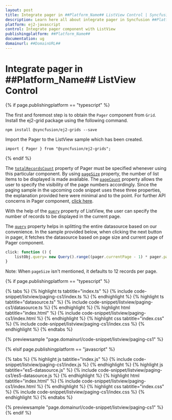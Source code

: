 ```yaml
---
layout: post
title: Integrate pager in ##Platform_Name## ListView Control | Syncfusion
description: Learn here all about integrate pager in Syncfusion ##Platform_Name## ListView control, it's elements and more.
platform: ej2-javascript
control: Integrate pager component with ListView 
publishingplatform: ##Platform_Name##
documentation: ug
domainurl: ##DomainURL##
---
```


# Integrate pager in ##Platform_Name## ListView Control

{% if page.publishingplatform == "typescript" %}

The first and foremost step is to obtain the `Pager` component from `Grid`. Install the ej2-grid package using the following command.

```
npm install @syncfusion/ej2-grids --save
```

Import the Pager to the ListView sample which has been created.

```
import { Pager } from "@syncfusion/ej2-grids";
```

{% endif %}

The [`totalRecordsCount`](https://ej2.syncfusion.com/documentation/api/pager/#totalrecordscount) property of Pager must be specified whenever using this particular component. By using [`pageSize`](https://ej2.syncfusion.com/documentation/api/pager/#pagesize) property, the number of list items to be displayed is made available. The [`pageCount`](https://ej2.syncfusion.com/documentation/api/pager/#pagecount) property allows the user to specify the visibility of the page numbers accordingly. Since the paging sample in the upcoming code snippet uses these three properties, the explanation provided here were minimal and to the point. For further API concerns in Pager component, [click here](https://ej2.syncfusion.com/documentation/api/pager/).

With the help of the [`query`](../../api/list-view/#query) property of ListView, the user can specify the number of records to be displayed in the current page.

The [`query`](../../api/list-view/#query) property helps in splitting the entire datasource based on our convenience. In the sample provided below, when clicking the next button in pager, it fetches the datasource based on page size and current page of Pager component.

```ts
click: function () {
    listObj.query= new Query().range((pager.currentPage - 1) * pager.pageSize, (pager.currentPage * pager.pageSize));
}
```

Note: When `pageSize` isn't mentioned, it defaults to 12 records per page.

{% if page.publishingplatform == "typescript" %}

 {% tabs %}
{% highlight ts tabtitle="index.ts" %}
{% include code-snippet/listview/paging-cs1/index.ts %}
{% endhighlight %}
{% highlight ts tabtitle="datasource.ts" %}
{% include code-snippet/listview/paging-cs1/datasource.ts %}
{% endhighlight %}
{% highlight html tabtitle="index.html" %}
{% include code-snippet/listview/paging-cs1/index.html %}
{% endhighlight %}
{% highlight css tabtitle="index.css" %}
{% include code-snippet/listview/paging-cs1/index.css %}
{% endhighlight %}
{% endtabs %}
        
{% previewsample "page.domainurl/code-snippet/listview/paging-cs1" %}

{% elsif page.publishingplatform == "javascript" %}

{% tabs %}
{% highlight js tabtitle="index.js" %}
{% include code-snippet/listview/paging-cs1/index.js %}
{% endhighlight %}
{% highlight js tabtitle="es5-datasource.js" %}
{% include code-snippet/listview/paging-cs1/es5-datasource.js %}
{% endhighlight %}
{% highlight html tabtitle="index.html" %}
{% include code-snippet/listview/paging-cs1/index.html %}
{% endhighlight %}
{% highlight css tabtitle="index.css" %}
{% include code-snippet/listview/paging-cs1/index.css %}
{% endhighlight %}
{% endtabs %}

{% previewsample "page.domainurl/code-snippet/listview/paging-cs1" %}
{% endif %}
